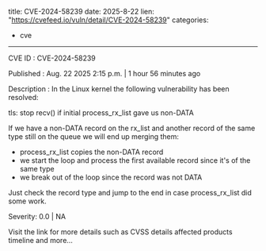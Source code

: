  
title: CVE-2024-58239
date: 2025-8-22
lien: "https://cvefeed.io/vuln/detail/CVE-2024-58239"
categories:
  - cve
---

CVE ID : CVE-2024-58239

Published :  Aug. 22
2025
2:15 p.m. | 1 hour
56 minutes ago

Description : In the Linux kernel
the following vulnerability has been resolved:

tls: stop recv() if initial process_rx_list gave us non-DATA

If we have a non-DATA record on the rx_list and another record of the
same type still on the queue
we will end up merging them:
 - process_rx_list copies the non-DATA record
 - we start the loop and process the first available record since it's
   of the same type
 - we break out of the loop since the record was not DATA

Just check the record type and jump to the end in case process_rx_list
did some work.

Severity: 0.0 | NA

Visit the link for more details
such as CVSS details
affected products
timeline
and more...
